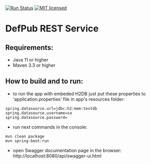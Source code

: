 [![Run Status](https://api.shippable.com/projects/5c802246867d9e0700f9e2eb/badge?branch=master)](https://app.shippable.com/github/gleb-kosteiko/defpub-rest-service/dashboard/jobs)
[![MIT licensed](https://img.shields.io/badge/license-MIT-blue.svg)](./LICENSE)

# DefPub REST Service

## Requirements:
- Java 11 or higher
- Maven 3.3 or higher

## How to build and to run:
- to run the app with embeded H2DB just put these properties to 'application.properties' file in app's resources folder:
```
spring.datasource.url=jdbc:h2:mem:testdb
spring.datasource.username=sa
spring.datasource.password=
```
- run next commands in the console:
```
mvn clean package
mvn spring-boot:run
```
- open Swagger documentation page in the browser: http://localhost:8080/api/swagger-ui.html
